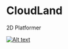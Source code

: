 # CloudLand
2D Platformer

[![Alt text](https://img.youtube.com/vi/_6vut9EG-Jk/0.jpg)](https://www.youtube.com/watch?v=_6vut9EG-Jk)
